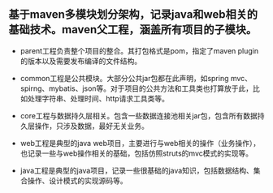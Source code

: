 ## 基于maven多模块划分架构，记录java和web相关的基础技术。maven父工程，涵盖所有项目的子模块。
- parent工程负责整个项目的整合。其打包格式是pom，指定了maven plugin的版本以及需要发布编译的文件结构。

- common工程是公共模块。大部分公共jar包都在此声明，如spring mvc、spirng、mybatis、json等。对于项目的公共方法和工具类也打算放于此，比如处理字符串、处理时间、http请求工具类等。

- core工程与数据持久层相关。包含一些数据连接池相关jar包，包含所有数据持久层操作，只涉及数据，最好无关业务。

- web工程是典型的java web项目，主要进行与web相关的操作（业务操作），也记录一些与web操作相关的基础，包括仿照struts的mvc模式的实现等。

- java工程是典型的java项目，记录一些很基础的java知识，包括数据结构、集合操作、设计模式的实现源码等。